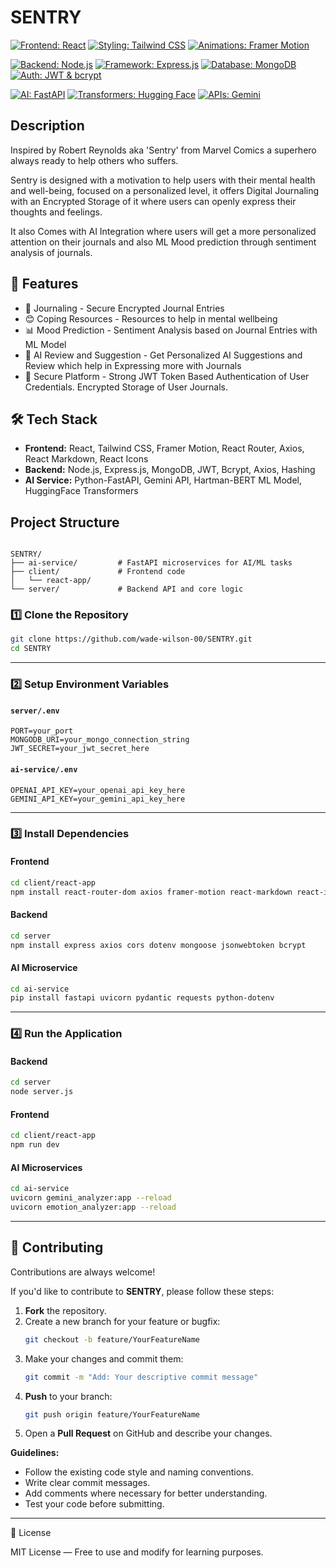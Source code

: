 
# SENTRY

[![Frontend: React](https://img.shields.io/badge/Frontend-React-blue)](https://reactjs.org)
[![Styling: Tailwind CSS](https://img.shields.io/badge/Styling-Tailwind%20CSS-teal)](https://tailwindcss.com)
[![Animations: Framer Motion](https://img.shields.io/badge/Animations-Framer%20Motion-lightgrey)](https://www.framer.com/motion/)

[![Backend: Node.js](https://img.shields.io/badge/Backend-Node.js-green)](https://nodejs.org)
[![Framework: Express.js](https://img.shields.io/badge/Framework-Express.js-lightgrey)](https://expressjs.com)
[![Database: MongoDB](https://img.shields.io/badge/Database-MongoDB-darkgreen)](https://www.mongodb.com)
[![Auth: JWT & bcrypt](https://img.shields.io/badge/Auth-JWT%20%26%20bcrypt-orange)](https://jwt.io)

[![AI: FastAPI](https://img.shields.io/badge/AI-FastAPI-blue)](https://fastapi.tiangolo.com)
[![Transformers: Hugging Face](https://img.shields.io/badge/Transformers-Hugging%20Face-purple)](https://huggingface.co/transformers)
[![APIs: Gemini](https://img.shields.io/badge/API-Gemini--)](https://developers.google.com/)

## Description

Inspired by Robert Reynolds aka 'Sentry' from Marvel Comics a superhero always ready to help others who suffers.

Sentry is designed with a motivation to help users with their mental health and well-being, focused on a personalized level, it offers Digital Journaling with an Encrypted Storage of it where users can openly express their thoughts and feelings.

It also Comes with AI Integration where users will get a more personalized attention on their journals and also ML Mood prediction through sentiment analysis of journals.


## 📌 Features
- 📝 Journaling - Secure Encrypted Journal Entries  
- 😊 Coping Resources - Resources to help in mental wellbeing 
- 📊 Mood Prediction - Sentiment Analysis based on Journal Entries with ML Model  
- 🧠 AI Review and Suggestion - Get Personalized AI Suggestions and Review which help in Expressing more with Journals  
- 🔐 Secure Platform - Strong JWT Token Based Authentication of User Credentials.
                        Encrypted Storage of User Journals. 

## 🛠 Tech Stack
- **Frontend:** React, Tailwind CSS, Framer Motion, React Router, Axios, React Markdown, React Icons  
- **Backend:** Node.js, Express.js, MongoDB, JWT, Bcrypt, Axios, Hashing  
- **AI Service:** Python-FastAPI, Gemini API, Hartman-BERT ML Model, HuggingFace Transformers

## Project Structure

```

SENTRY/
├── ai-service/         # FastAPI microservices for AI/ML tasks
├── client/             # Frontend code
│   └── react-app/
└── server/             # Backend API and core logic

````
### 1️⃣ Clone the Repository
```bash
git clone https://github.com/wade-wilson-00/SENTRY.git
cd SENTRY
```

---

### 2️⃣ Setup Environment Variables

#### `server/.env`
```
PORT=your_port
MONGODB_URI=your_mongo_connection_string
JWT_SECRET=your_jwt_secret_here
```

#### `ai-service/.env`
```
OPENAI_API_KEY=your_openai_api_key_here
GEMINI_API_KEY=your_gemini_api_key_here
```

---

### 3️⃣ Install Dependencies

#### Frontend
```bash
cd client/react-app
npm install react-router-dom axios framer-motion react-markdown react-icons
```

#### Backend
```bash
cd server
npm install express axios cors dotenv mongoose jsonwebtoken bcrypt
```

#### AI Microservice
```bash
cd ai-service
pip install fastapi uvicorn pydantic requests python-dotenv
```

---

### 4️⃣ Run the Application

#### Backend
```bash
cd server
node server.js
```

#### Frontend
```bash
cd client/react-app
npm run dev
```

#### AI Microservices
```bash
cd ai-service
uvicorn gemini_analyzer:app --reload
uvicorn emotion_analyzer:app --reload
```

---
## 🤝 Contributing

Contributions are always welcome!  

If you'd like to contribute to **SENTRY**, please follow these steps:

1. **Fork** the repository.
2. Create a new branch for your feature or bugfix:
   ```bash
   git checkout -b feature/YourFeatureName
   ```
3. Make your changes and commit them:
   ```bash
   git commit -m "Add: Your descriptive commit message"
   ```
4. **Push** to your branch:
   ```bash
   git push origin feature/YourFeatureName
   ```
5. Open a **Pull Request** on GitHub and describe your changes.

**Guidelines:**
- Follow the existing code style and naming conventions.
- Write clear commit messages.
- Add comments where necessary for better understanding.
- Test your code before submitting.

---


📜 License

MIT License — Free to use and modify for learning purposes.




    
    
   
   
